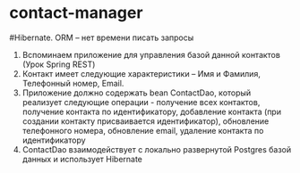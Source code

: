 # contact-manager

#Hibernate. ORM – нет времени писать запросы

1. Вспоминаем приложение для управления базой данной контактов (Урок Spring REST)
2. Контакт имеет следующие характеристики – Имя и Фамилия, Телефонный номер, Email.
3. Приложение должно содержать bean ContactDao, который реализует следующие операции - получение всех контактов, получение контакта по идентификатору,
добавление контакта (при создании контакту присваивается идентификатор), обновление телефонного номера, обновление email, удаление контакта по
идентификатору
4. ContactDao взаимодействует с локально развернутой Postgres базой данных и использует Hibernate
